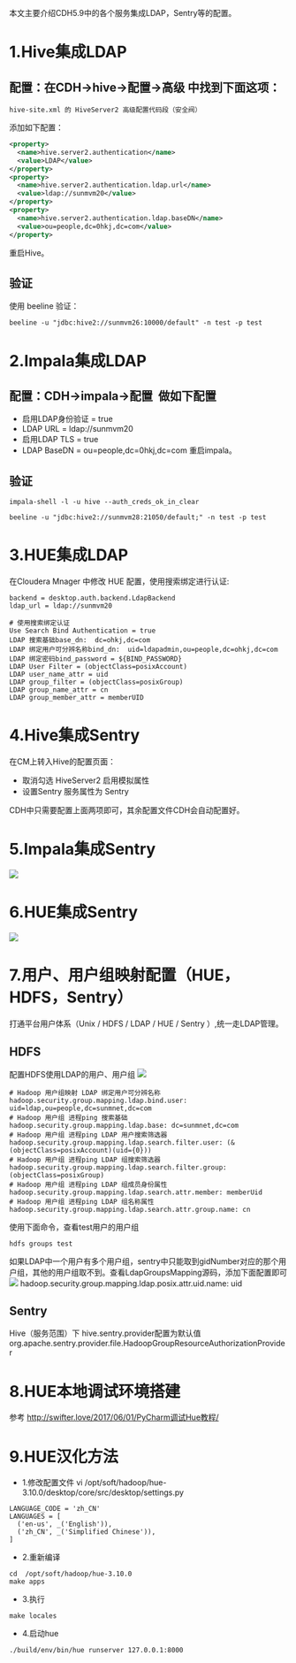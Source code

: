 本文主要介绍CDH5.9中的各个服务集成LDAP，Sentry等的配置。

# 1.Hive集成LDAP
## 配置：在CDH->hive->配置->高级 中找到下面这项：
`hive-site.xml 的 HiveServer2 高级配置代码段（安全阀）`

添加如下配置：

```xml
<property>
  <name>hive.server2.authentication</name>
  <value>LDAP</value>
</property>
<property>
  <name>hive.server2.authentication.ldap.url</name>
  <value>ldap://sunmvm20</value>
</property>
<property>
  <name>hive.server2.authentication.ldap.baseDN</name>
  <value>ou=people,dc=0hkj,dc=com</value>
</property>
```
重启Hive。
## 验证
使用 beeline 验证：
```shell
beeline -u "jdbc:hive2://sunmvm26:10000/default" -n test -p test
```
# 2.Impala集成LDAP
## 配置：CDH->impala->配置  做如下配置
* 启用LDAP身份验证 = true
* LDAP URL = ldap://sunmvm20
* 启用LDAP TLS = true
* LDAP BaseDN = ou=people,dc=0hkj,dc=com
重启impala。

## 验证
```shell
impala-shell -l -u hive --auth_creds_ok_in_clear

beeline -u "jdbc:hive2://sunmvm28:21050/default;" -n test -p test
```
# 3.HUE集成LDAP
在Cloudera Mnager 中修改 HUE 配置，使用搜索绑定进行认证:

```shell
backend = desktop.auth.backend.LdapBackend
ldap_url = ldap://sunmvm20

# 使用搜索绑定认证
Use Search Bind Authentication = true
LDAP 搜索基础base_dn:  dc=ohkj,dc=com
LDAP 绑定用户可分辨名称bind_dn:  uid=ldapadmin,ou=people,dc=ohkj,dc=com
LDAP 绑定密码bind_password = ${BIND_PASSWORD}
LDAP User Filter = (objectClass=posixAccount)
LDAP user_name_attr = uid
LDAP group_filter = (objectClass=posixGroup)
LDAP group_name_attr = cn
LDAP group_member_attr = memberUID
```

# 4.Hive集成Sentry
在CM上转入Hive的配置页面：

* 取消勾选 HiveServer2 启用模拟属性
* 设置Sentry 服务属性为 Sentry

CDH中只需要配置上面两项即可，其余配置文件CDH会自动配置好。

# 5.Impala集成Sentry
![](image/impala-sentry.png)
# 6.HUE集成Sentry
![](image/hue-sentry.png)

# 7.用户、用户组映射配置（HUE，HDFS，Sentry）
打通平台用户体系（Unix / HDFS / LDAP / HUE / Sentry ）,统一走LDAP管理。

## HDFS
配置HDFS使用LDAP的用户、用户组
![](image/hdfs-ldap.png)
```shell
# Hadoop 用户组映射 LDAP 绑定用户可分辨名称
hadoop.security.group.mapping.ldap.bind.user: uid=ldap,ou=people,dc=sunmnet,dc=com
# Hadoop 用户组 进程ping 搜索基础
hadoop.security.group.mapping.ldap.base: dc=sunmnet,dc=com
# Hadoop 用户组 进程ping LDAP 用户搜索筛选器
hadoop.security.group.mapping.ldap.search.filter.user: (&(objectClass=posixAccount)(uid={0}))
# Hadoop 用户组 进程ping LDAP 组搜索筛选器
hadoop.security.group.mapping.ldap.search.filter.group: (objectClass=posixGroup)
# Hadoop 用户组 进程ping LDAP 组成员身份属性
hadoop.security.group.mapping.ldap.search.attr.member: memberUid
# Hadoop 用户组 进程ping LDAP 组名称属性
hadoop.security.group.mapping.ldap.search.attr.group.name: cn

```
使用下面命令，查看test用户的用户组
```shell
hdfs groups test
```

如果LDAP中一个用户有多个用户组，sentry中只能取到gidNumber对应的那个用户组，其他的用户组取不到。查看LdapGroupsMapping源码，添加下面配置即可
![](image/hdfs-user-group-mapping.png)
hadoop.security.group.mapping.ldap.posix.attr.uid.name: uid
## Sentry
Hive（服务范围）下
hive.sentry.provider配置为默认值
org.apache.sentry.provider.file.HadoopGroupResourceAuthorizationProvider

# 8.HUE本地调试环境搭建
参考 http://swifter.love/2017/06/01/PyCharm调试Hue教程/


# 9.HUE汉化方法

* 1.修改配置文件
vi /opt/soft/hadoop/hue-3.10.0/desktop/core/src/desktop/settings.py
```shell
LANGUAGE_CODE = 'zh_CN'
LANGUAGES = [
  ('en-us', _('English')),
  ('zh_CN', _('Simplified Chinese')),
]
```
* 2.重新编译
```shell
cd  /opt/soft/hadoop/hue-3.10.0
make apps
```
* 3.执行
```shell
make locales
```
* 4.启动hue
```shell
./build/env/bin/hue runserver 127.0.0.1:8000
```

